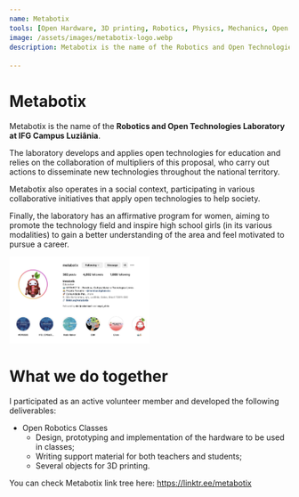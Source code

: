 ```yaml
---
name: Metabotix
tools: [Open Hardware, 3D printing, Robotics, Physics, Mechanics, Open Tecnologies, Software, Arduino, Raspberry Pi]
image: /assets/images/metabotix-logo.webp
description: Metabotix is the name of the Robotics and Open Technologies Laboratory at Federal Institute of Goias (IFG) Campus Luziânia. <br><br> I participate as a consultant on open technologies and correlated subjects.

---
```


# Metabotix


Metabotix is the name of the **Robotics and Open Technologies Laboratory at IFG Campus Luziânia**. <br>

The laboratory develops and applies open technologies for education and relies on the collaboration of multipliers of this proposal, who carry out actions to disseminate new technologies throughout the national territory. <br>

Metabotix also operates in a social context, participating in various collaborative initiatives that apply open technologies to help society.

Finally, the laboratory has an affirmative program for women, aiming to promote the technology field and inspire high school girls (in its various modalities) to gain a better understanding of the area and feel motivated to pursue a career.

[<img src="/assets/images/metabotix-site.jpg" width="50%"/>](https://linktr.ee/metabotix)

# What we do together

I participated as an active volunteer member and developed the following deliverables:

- Open Robotics Classes
	- Design, prototyping and implementation of the hardware to be used in classes;
	- Writing support material for both teachers and students;
	- Several objects for 3D printing.


You can check Metabotix link tree here: <https://linktr.ee/metabotix>




